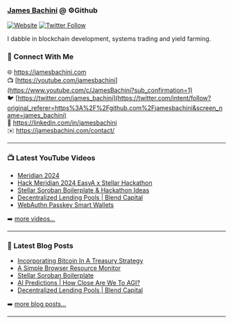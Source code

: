 ### [James Bachini][website] @ ⚙️Github

[![Website](https://img.shields.io/website?label=jamesbachini.com&style=for-the-badge&url=https%3A%2F%2Fjamesbachini.com)](https://jamesbachini.com)
[![Twitter Follow](https://img.shields.io/twitter/follow/james_bachini?color=1DA1F2&logo=twitter&style=for-the-badge)](https://twitter.com/intent/follow?original_referer=https%3A%2F%2Fgithub.com%2Fjamesbachini&screen_name=jamesbachini)

I dabble in blockchain development, systems trading and yield farming.

### 👋 Connect With Me

🌐 https://jamesbachini.com
<br />
📺 [https://youtube.com/jamesbachini](https://www.youtube.com/c/JamesBachini?sub_confirmation=1)
<br />
🐦 [https://twitter.com/james_bachini](https://twitter.com/intent/follow?original_referer=https%3A%2F%2Fgithub.com%2Fjamesbachini&screen_name=james_bachini)
<br />
👔 https://linkedin.com/in/jamesbachini
<br />
✉️ https://jamesbachini.com/contact/

---

### 📺 Latest YouTube Videos

<!-- YOUTUBE:START -->
- [Meridian 2024](https://www.youtube.com/watch?v=IeyaYTu-kBM)
- [Hack Meridian 2024 EasyA x Stellar Hackathon](https://www.youtube.com/watch?v=ipPykjZOz2E)
- [Stellar Soroban Boilerplate &amp; Hackathon Ideas](https://www.youtube.com/watch?v=57NzyuG3oEc)
- [Decentralized Lending Pools | Blend Capital](https://www.youtube.com/watch?v=chy2GdyKUzM)
- [WebAuthn Passkey Smart Wallets](https://www.youtube.com/watch?v=QGUh6CjcNcA)
<!-- YOUTUBE:END -->

➡️ [more videos...](https://youtube.com/jamesbachini)

---

### 📝 Latest Blog Posts

<!-- BLOG-POST-LIST:START -->
- [Incorporating Bitcoin In A Treasury Strategy](https://jamesbachini.com/incorporating-bitcoin-in-a-treasury-strategy/)
- [A Simple Browser Resource Monitor](https://jamesbachini.com/browser-resource-monitor/)
- [Stellar Soroban Boilerplate](https://jamesbachini.com/stellar-soroban-boilerplate/)
- [AI Predictions | How Close Are We To AGI?](https://jamesbachini.com/ai-predictions-how-close-are-we-to-agi/)
- [Decentralized Lending Pools | Blend Capital](https://jamesbachini.com/blend-capital/)
<!-- BLOG-POST-LIST:END -->

➡️ [more blog posts...](https://jamesbachini.com)

---

[website]: https://jamesbachini.com
[twitter]: https://twitter.com/james_bachini
[youtube]: https://youtube.com/jamesbachini
[linkedin]: https://linkedin.com/in/jamesbachini
